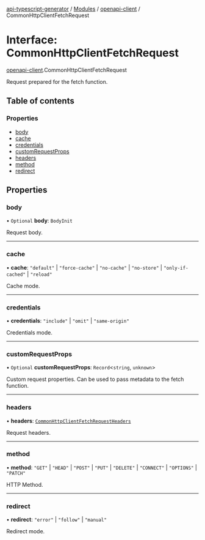 [api-typescript-generator](../../README.md) / [Modules](../modules.md) / [openapi-client](../modules/openapi_client.md) / CommonHttpClientFetchRequest

# Interface: CommonHttpClientFetchRequest

[openapi-client](../modules/openapi_client.md).CommonHttpClientFetchRequest

Request prepared for the fetch function.

## Table of contents

### Properties

- [body](openapi_client.CommonHttpClientFetchRequest.md#body)
- [cache](openapi_client.CommonHttpClientFetchRequest.md#cache)
- [credentials](openapi_client.CommonHttpClientFetchRequest.md#credentials)
- [customRequestProps](openapi_client.CommonHttpClientFetchRequest.md#customrequestprops)
- [headers](openapi_client.CommonHttpClientFetchRequest.md#headers)
- [method](openapi_client.CommonHttpClientFetchRequest.md#method)
- [redirect](openapi_client.CommonHttpClientFetchRequest.md#redirect)

## Properties

### body

• `Optional` **body**: `BodyInit`

Request body.

___

### cache

• **cache**: ``"default"`` \| ``"force-cache"`` \| ``"no-cache"`` \| ``"no-store"`` \| ``"only-if-cached"`` \| ``"reload"``

Cache mode.

___

### credentials

• **credentials**: ``"include"`` \| ``"omit"`` \| ``"same-origin"``

Credentials mode.

___

### customRequestProps

• `Optional` **customRequestProps**: `Record`\<`string`, `unknown`\>

Custom request properties. Can be used to pass metadata to the fetch function.

___

### headers

• **headers**: [`CommonHttpClientFetchRequestHeaders`](openapi_client.CommonHttpClientFetchRequestHeaders.md)

Request headers.

___

### method

• **method**: ``"GET"`` \| ``"HEAD"`` \| ``"POST"`` \| ``"PUT"`` \| ``"DELETE"`` \| ``"CONNECT"`` \| ``"OPTIONS"`` \| ``"PATCH"``

HTTP Method.

___

### redirect

• **redirect**: ``"error"`` \| ``"follow"`` \| ``"manual"``

Redirect mode.
